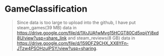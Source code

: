 # GameClassification
> Since data is too large to upload into the github, I have put steam_games(39 MB) data in https://drive.google.com/file/d/1XrJUAfwMvg15HCGT80Cd5xpijYj8xd8U/view?usp=share_link and steam_reviews(8 GB) data in https://drive.google.com/file/d/159DFZ9CHX_XX8YFn-JTzw4PSOHzuIPSY/view?usp=sharing.
